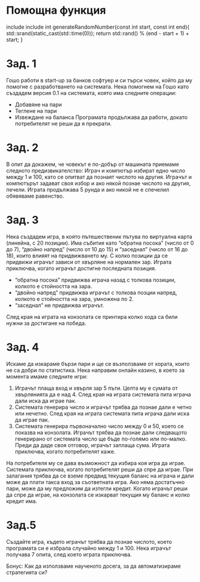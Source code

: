 # Помощна функция

include <cstdlib>
include <ctime>
int generateRandomNumber(const int start, const int end){
    std::srand(static_cast<unsigned int>(std::time(0)));
    return std::rand() % (end - start + 1) + start;
}



# Зад. 1
Гошо работи в start-up за банков софтуер и си търси човек, който да му помогне с разработването на системата. Нека помогнем на Гошо като създадем версия 0.1 на системата, която има следните операции:
 - Добавяне на пари
 - Теглене на пари
 - Извеждане на баланса
Програмата продължава да работи, докато потребителят не реши да я прекрати.

# Зад. 2
В опит да докажем, че човекът е по-добър от машината приемаме следното предизвикателство: 
Играч и компютър избират едно число между 1 и 100, като се опитват да познаят числото на другия. Играчът и компютърът задават своя избор и ако някой познае числото на другия, печели. Играта продължава 5 рунда и ако никой не е спечелил обявяваме равенство.

# Зад. 3
Нека създадем игра, в която пътешественик пътува по виртуална карта (линейна, с 20 позиции). Има събития като “обратна посока” (число от 0 до 7), “двойно напред” (число от 10 до 15) и “заседнал” (число от 16 до 18), които влияят на придвижването му. С колко позиции да се придвижи играчът зависи от хвърляне на нормален зар. Играта приключва, когато играчът достигне последната позиция.
 - “обратна посока” придвижва играча назад с толкова позиции, колкото е стойността на зара.
 - “двойно напред” придвижва играчът с толкова позции напред, колкото е стойността на зара, умножена по 2.
 - “заседнал” не придвижва играчът.

След края на играта на конзолата се принтира колко хода са били нужни за достигане на победа.

# Зад. 4
Искаме да изкараме бързи пари и ще се възползваме от хората, които не са добри по статистика. Нека направим онлайн казино, в което за момента имаме следните игри:
 1. Играчът плаща вход и хвърля зар 5 пъти. Целта му е сумата от хвърлянията да е над 4. След края на играта системата пита играча дали иска да играе пак.
 2. Системата генерира число и играчът трябва да познае дали е четно или нечетно. След края на играта системата пита играча дали иска да играе пак.
 3. Системата генерира първоначално число между 0 и 50, което се показва на конзолата. Играчът трябва да познае дали следващото генерирано от системата число ще бъде по-голямо или по-малко. Преди да даде своя отговор, играчът заплаща сума. Играта приключва, когато потребителят каже.

На потребителя му се дава възможност да избира коя игра да играе. Системата приключва, когато потребителят реши да спре да играе. При залагания трябва да се вземе предвид текущия баланс на играча и дали може да плати такса вход за съответната игра. Ако няма достатъчно пари, може да му предложим да изтегли кредит. Когато играчът реши да спре да играе, на конзолата се изкарват текущия му баланс и колко кредит има.



# Зад.5
Създайте игра, където играчът трябва да познае числото, което програмата си е избрала случайно между 1 и 100.  Нека играчът получава 7 опита, след което играта приключва.

Бонус: Как да използваме наученото досега, за да автоматизираме стратегията си?
